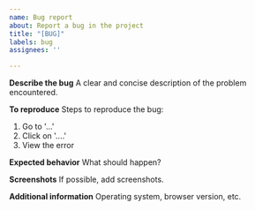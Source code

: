 ```yaml
---
name: Bug report
about: Report a bug in the project
title: "[BUG]"
labels: bug
assignees: ''

---
```


**Describe the bug**
A clear and concise description of the problem encountered.

**To reproduce**
Steps to reproduce the bug:

1. Go to '...'
2. Click on '....'
3. View the error

**Expected behavior**
What should happen?

**Screenshots**
If possible, add screenshots.

**Additional information**
Operating system, browser version, etc.
